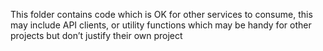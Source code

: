 This folder contains code which is OK for other services to consume, this may include API clients, or utility functions which may be handy for other projects but don’t justify their own project
